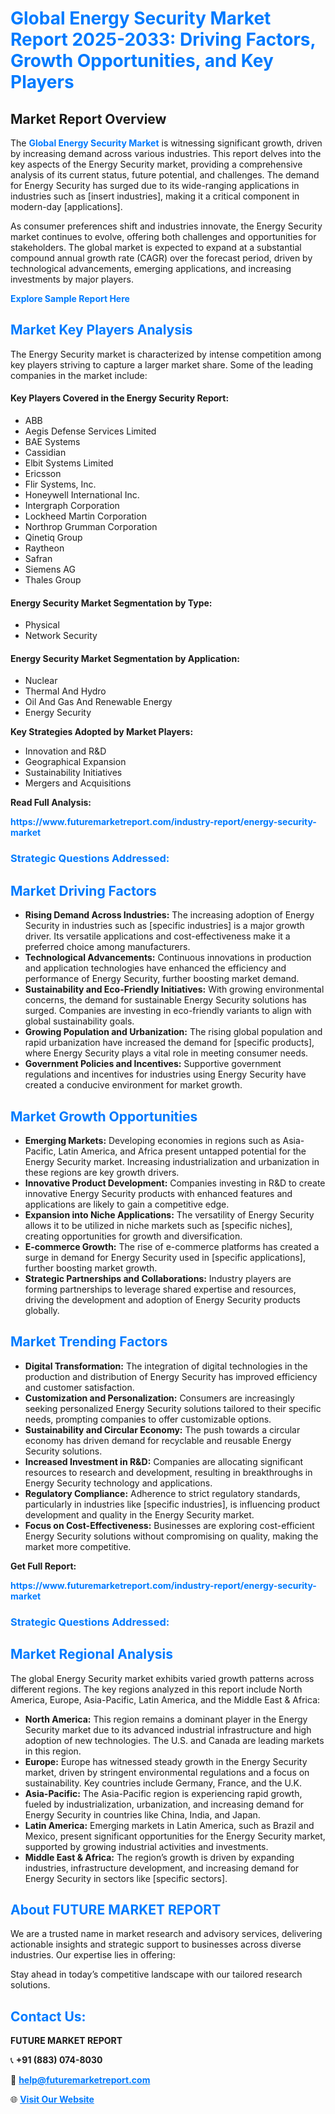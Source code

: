 <h1 style="color: #007BFF;">Global Energy Security Market Report 2025-2033: Driving Factors, Growth Opportunities, and Key Players</h1>

<section id="overview">
<h2>Market Report Overview</h2>
<p>The <a href="https://www.futuremarketreport.com/industry-report/energy-security-market" style="color: #007BFF; text-decoration: none;"><strong>Global Energy Security Market</strong></a> is witnessing significant growth, driven by increasing demand across various industries. This report delves into the key aspects of the Energy Security market, providing a comprehensive analysis of its current status, future potential, and challenges. The demand for Energy Security has surged due to its wide-ranging applications in industries such as [insert industries], making it a critical component in modern-day [applications].</p>
<p>As consumer preferences shift and industries innovate, the Energy Security market continues to evolve, offering both challenges and opportunities for stakeholders. The global market is expected to expand at a substantial compound annual growth rate (CAGR) over the forecast period, driven by technological advancements, emerging applications, and increasing investments by major players.</p>
</section>

<section id="overview">
<p><a href="https://www.futuremarketreport.com/request-sample/reportId=112615" style="color: #007BFF; text-decoration: none;"><strong>Explore Sample Report Here</strong></a></p>
</section>

<section id="key-players">
<h2 style="color: #007BFF;">Market Key Players Analysis</h2>
<p>The Energy Security market is characterized by intense competition among key players striving to capture a larger market share. Some of the leading companies in the market include:</p>
<h4>Key Players Covered in the Energy Security Report:</h4>
<ul><li>ABB</li><li>Aegis Defense Services Limited</li><li>BAE Systems</li><li>Cassidian</li><li>Elbit Systems Limited</li><li>Ericsson</li><li>Flir Systems, Inc.</li><li>Honeywell International Inc.</li><li>Intergraph Corporation</li><li>Lockheed Martin Corporation</li><li>Northrop Grumman Corporation</li><li>Qinetiq Group</li><li>Raytheon</li><li>Safran</li><li>Siemens AG</li><li>Thales Group</li></ul>
<h4>Energy Security Market Segmentation by Type:</h4>
<ul><li>Physical</li><li>Network Security</li></ul>

<h4>Energy Security Market Segmentation by Application:</h4>
<ul><li>Nuclear</li><li>Thermal And Hydro</li><li>Oil And Gas And Renewable Energy</li><li>Energy Security</li></ul>
<p><strong>Key Strategies Adopted by Market Players:</strong></p>
<ul>
<li>Innovation and R&D</li>
<li>Geographical Expansion</li>
<li>Sustainability Initiatives</li>
<li>Mergers and Acquisitions</li>
</ul>
</section>

<section>
<p><strong>Read Full Analysis: </strong></p><a href="https://www.futuremarketreport.com/industry-report/energy-security-market" style="color: #007BFF; text-decoration: none;"><strong>https://www.futuremarketreport.com/industry-report/energy-security-market</strong></a>
<h3 style="color: #007BFF;">Strategic Questions Addressed:</h3>
</section>

<section id="driving-factors">
<h2 style="color: #007BFF;">Market Driving Factors</h2>
<ul>
<li><strong>Rising Demand Across Industries:</strong> The increasing adoption of Energy Security in industries such as [specific industries] is a major growth driver. Its versatile applications and cost-effectiveness make it a preferred choice among manufacturers.</li>
<li><strong>Technological Advancements:</strong> Continuous innovations in production and application technologies have enhanced the efficiency and performance of Energy Security, further boosting market demand.</li>
<li><strong>Sustainability and Eco-Friendly Initiatives:</strong> With growing environmental concerns, the demand for sustainable Energy Security solutions has surged. Companies are investing in eco-friendly variants to align with global sustainability goals.</li>
<li><strong>Growing Population and Urbanization:</strong> The rising global population and rapid urbanization have increased the demand for [specific products], where Energy Security plays a vital role in meeting consumer needs.</li>
<li><strong>Government Policies and Incentives:</strong> Supportive government regulations and incentives for industries using Energy Security have created a conducive environment for market growth.</li>
</ul>
</section>

<section id="growth-opportunities">
<h2 style="color: #007BFF;">Market Growth Opportunities</h2>
<ul>
<li><strong>Emerging Markets:</strong> Developing economies in regions such as Asia-Pacific, Latin America, and Africa present untapped potential for the Energy Security market. Increasing industrialization and urbanization in these regions are key growth drivers.</li>
<li><strong>Innovative Product Development:</strong> Companies investing in R&D to create innovative Energy Security products with enhanced features and applications are likely to gain a competitive edge.</li>
<li><strong>Expansion into Niche Applications:</strong> The versatility of Energy Security allows it to be utilized in niche markets such as [specific niches], creating opportunities for growth and diversification.</li>
<li><strong>E-commerce Growth:</strong> The rise of e-commerce platforms has created a surge in demand for Energy Security used in [specific applications], further boosting market growth.</li>
<li><strong>Strategic Partnerships and Collaborations:</strong> Industry players are forming partnerships to leverage shared expertise and resources, driving the development and adoption of Energy Security products globally.</li>
</ul>
</section>

<section id="trending-factors">
<h2 style="color: #007BFF;">Market Trending Factors</h2>
<ul>
<li><strong>Digital Transformation:</strong> The integration of digital technologies in the production and distribution of Energy Security has improved efficiency and customer satisfaction.</li>
<li><strong>Customization and Personalization:</strong> Consumers are increasingly seeking personalized Energy Security solutions tailored to their specific needs, prompting companies to offer customizable options.</li>
<li><strong>Sustainability and Circular Economy:</strong> The push towards a circular economy has driven demand for recyclable and reusable Energy Security solutions.</li>
<li><strong>Increased Investment in R&D:</strong> Companies are allocating significant resources to research and development, resulting in breakthroughs in Energy Security technology and applications.</li>
<li><strong>Regulatory Compliance:</strong> Adherence to strict regulatory standards, particularly in industries like [specific industries], is influencing product development and quality in the Energy Security market.</li>
<li><strong>Focus on Cost-Effectiveness:</strong> Businesses are exploring cost-efficient Energy Security solutions without compromising on quality, making the market more competitive.</li>
</ul>
</section>

<section>
<p><strong>Get Full Report: </strong></p><a href="https://www.futuremarketreport.com/industry-report/energy-security-market" style="color: #007BFF; text-decoration: none;"><strong>https://www.futuremarketreport.com/industry-report/energy-security-market</strong></a>
<h3 style="color: #007BFF;">Strategic Questions Addressed:</h3>
</section>


<section id="regional-analysis">
<h2 style="color: #007BFF;">Market Regional Analysis</h2>
<p>The global Energy Security market exhibits varied growth patterns across different regions. The key regions analyzed in this report include North America, Europe, Asia-Pacific, Latin America, and the Middle East & Africa:</p>
<ul>
<li><strong>North America:</strong> This region remains a dominant player in the Energy Security market due to its advanced industrial infrastructure and high adoption of new technologies. The U.S. and Canada are leading markets in this region.</li>
<li><strong>Europe:</strong> Europe has witnessed steady growth in the Energy Security market, driven by stringent environmental regulations and a focus on sustainability. Key countries include Germany, France, and the U.K.</li>
<li><strong>Asia-Pacific:</strong> The Asia-Pacific region is experiencing rapid growth, fueled by industrialization, urbanization, and increasing demand for Energy Security in countries like China, India, and Japan.</li>
<li><strong>Latin America:</strong> Emerging markets in Latin America, such as Brazil and Mexico, present significant opportunities for the Energy Security market, supported by growing industrial activities and investments.</li>
<li><strong>Middle East & Africa:</strong> The region’s growth is driven by expanding industries, infrastructure development, and increasing demand for Energy Security in sectors like [specific sectors].</li>
</ul>
</section>

<footer>
<h2 style="color: #007BFF;">About FUTURE MARKET REPORT</h2>
<p>We are a trusted name in market research and advisory services, delivering actionable insights and strategic support to businesses across diverse industries. Our expertise lies in offering:</p>

<p>Stay ahead in today’s competitive landscape with our tailored research solutions.</p>

<h2 style="color: #007BFF;">Contact Us:</h2>
<p><strong>FUTURE MARKET REPORT</strong></p>
<p>📞 <strong>+91 (883) 074-8030</strong></p>
<p>📧 <strong><a href="mailto:help@futuremarketreport.com" style="color: #007BFF;">help@futuremarketreport.com</a></strong></p>
<p>🌐 <strong><a href="https://www.futuremarketreport.com/" style="color: #007BFF;">Visit Our Website</a></strong></p>
</footer>